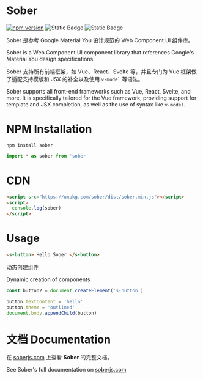 # Sober

[![npm version](https://badge.fury.io/js/sober.svg)](https://badge.fury.io/js/sober)
![Static Badge](https://img.shields.io/badge/complete%20build-110kb-blue)
![Static Badge](https://img.shields.io/badge/gzip-23kb-wheat)

Sober 是参考 Google Material You 设计规范的 Web Component UI 组件库。   

Sober is a Web Component UI component library that references Google's Material You design specifications. 

Sober 支持所有前端框架，如 Vue、React、Svelte 等，并且专门为 Vue 框架做了适配支持模版和 JSX 的补全以及使用 `v-model` 等语法。   

Sober supports all front-end frameworks such as Vue, React, Svelte, and more. It is specifically tailored for the Vue framework, providing support for template and JSX completion, as well as the use of syntax like `v-model`.

# NPM Installation
```shell
npm install sober
```

```js
import * as sober from 'sober'
```

# CDN

```html
<script src="https://unpkg.com/sober/dist/sober.min.js"></script>
<script>
  console.log(sober)
</script>
```

# Usage

```html
<s-button> Hello Sober </s-button>
```

动态创建组件   

Dynamic creation of components

```js
const button2 = document.createElement('s-button')

button.textContent = 'hello'
button.theme = 'outlined'
document.body.appendChild(button)
```

# 文档 Documentation

在 [soberjs.com](https://soberjs.com) 上查看 **Sober** 的完整文档。   

See Sober's full documentation on [soberjs.com](https://soberjs.com)